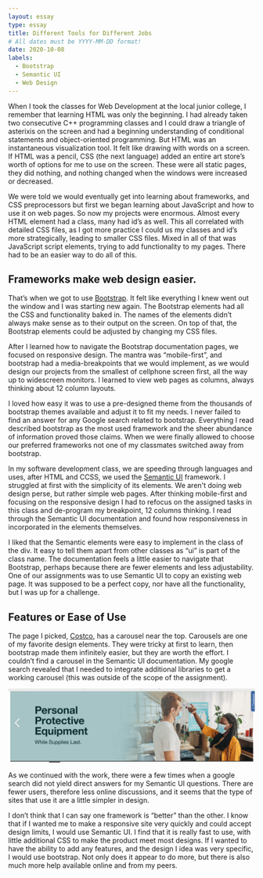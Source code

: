 ```yaml
---
layout: essay
type: essay
title: Different Tools for Different Jobs 
# All dates must be YYYY-MM-DD format!
date: 2020-10-08
labels:
  - Bootstrap
  - Semantic UI
  - Web Design
--- 
```


When I took the classes for Web Development at the local junior college, I remember that learning HTML was only the beginning.  I had already taken two consecutive C++ programming classes and I could draw a triangle of asterixis on the screen and had a beginning understanding of conditional statements and object-oriented programming.  But HTML was an instantaneous visualization tool.  It felt like drawing with words on a screen.  If HTML was a pencil, CSS (the next language) added an entire art store’s worth of options for me to use on the screen.  These were all static pages, they did nothing, and nothing changed when the windows were increased or decreased. 

We were told we would eventually get into learning about frameworks, and CSS preprocessors but first we began learning about JavaScript and how to use it on web pages.  So now my projects were enormous.  Almost every HTML element had a class, many had id’s as well.  This all correlated with detailed CSS files, as I got more practice I could us my classes and id’s more strategically, leading to smaller CSS files.  Mixed in all of that was JavaScript script elements, trying to add functionality to my pages.  There had to be an easier way to do all of this. 

## Frameworks make web design easier. 

That’s when we got to use [Bootstrap](https://getbootstrap.com/).  It felt like everything I knew went out the window and I was starting new again.  The Bootstrap elements had all the CSS and functionality baked in.  The names of the elements didn’t always make sense as to their output on the screen.  On top of that, the Bootstrap elements could be adjusted by changing my CSS files. 

After I learned how to navigate the Bootstrap documentation pages, we focused on responsive design.  The mantra was “mobile-first”, and bootstrap had a media-breakpoints that we would implement, as we would design our projects from the smallest of cellphone screen first, all the way up to widescreen monitors.  I learned to view web pages as columns, always thinking about 12 column layouts.   

I loved how easy it was to use a pre-designed theme from the thousands of bootstrap themes available and adjust it to fit my needs.  I never failed to find an answer for any Google search related to bootstrap.  Everything I read described bootstrap as the most used framework and the sheer abundance of information proved those claims.  When we were finally allowed to choose our preferred frameworks not one of my classmates switched away from bootstrap. 

In my software development class, we are speeding through languages and uses, after HTML and CCSS, we used the [Semantic UI](https://semantic-ui.com/) framework.  I struggled at first with the simplicity of its elements.  We aren't doing web design perse, but rather simple web pages.  After thinking mobile-first and focusing on the responsive design I had to refocus on the assigned tasks in this class and de-program my breakpoint, 12 columns thinking.  I read through the Semantic UI documentation and found how responsiveness in incorporated in the elements themselves.   

I liked that the Semantic elements were easy to implement in the class of the div.  It easy to tell them apart from other classes as “ui” is part of the class name.  The documentation feels a little easier to navigate that Bootstrap, perhaps because there are fewer elements and less adjustability.  One of our assignments was to use Semantic UI to copy an existing web page.  It was supposed to be a perfect copy, nor have all the functionality, but I was up for a challenge. 

## Features or Ease of Use

The page I picked, [Costco](https://www.costco.com/), has a carousel near the top.  Carousels are one of my favorite design elements.  They were tricky at first to learn, then bootstrap made them infinitely easier, but they are worth the effort. I couldn’t find a carousel in the Semantic UI documentation.  My google search revealed that I needed to integrate additional libraries to get a working carousel (this was outside of the scope of the assignment). 

<img class="ui large image" src="../images/carousel.png"> 

As we continued with the work, there were a few times when a google search did not yield direct answers for my Semantic UI questions.  There are fewer users, therefore less online discussions, and it seems that the type of sites that use it are a little simpler in design.   

I don’t think that I can say one framework is “better” than the other.  I know that if I wanted me to make a responsive site very quickly and could accept design limits, I would use Semantic UI.  I find that it is really fast to use, with little additional CSS to make the product meet most designs.  If I wanted to have the ability to add any features, and the design I idea was very specific, I would use bootstrap.  Not only does it appear to do more, but there is also much more help available online and from my peers. 
